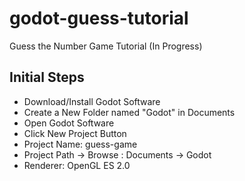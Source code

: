 # godot-guess-tutorial
Guess the Number Game Tutorial (In Progress)

## Initial Steps
- Download/Install Godot Software
- Create a New Folder named "Godot" in Documents
- Open Godot Software
- Click New Project Button
- Project Name: guess-game
- Project Path -> Browse : Documents -> Godot
- Renderer: OpenGL ES 2.0
